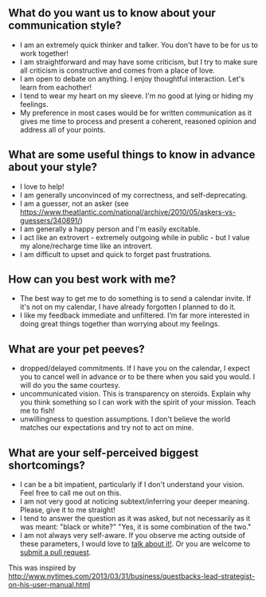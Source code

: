 
## What do you want us to know about your communication style?

- I am an extremely quick thinker and talker.  You don't have to be for us to work together!
- I am straightforward and may have some criticism, but I try to make sure all criticism is constructive and comes from a place of love.
- I am open to debate on anything. I enjoy thoughtful interaction. Let's learn from eachother!
- I tend to wear my heart on my sleeve.  I'm no good at lying or hiding my feelings.
- My preference in most cases would be for written communication as it gives me time to process and present a coherent, reasoned opinion and address all of your points.

## What are some useful things to know in advance about your style?

- I love to help!
- I am generally unconvinced of my correctness, and self-deprecating.
- I am a guesser, not an asker (see https://www.theatlantic.com/national/archive/2010/05/askers-vs-guessers/340891/)
- I am generally a happy person and I'm easily excitable.  
- I act like an extrovert - extremely outgoing while in public - but I value my alone/recharge time like an introvert.
- I am difficult to upset and quick to forget past frustrations.

## How can you best work with me?

- The best way to get me to do something is to send a calendar invite.  If it's not on my calendar, I have already forgotten I planned to do it.
- I like my feedback immediate and unfiltered. I’m far more interested in doing great things together than worrying about my feelings.

## What are your pet peeves?

- dropped/delayed commitments.  If I have you on the calendar, I expect you to cancel well in advance or to be there when you said you would.  I will do you the same courtesy.
- uncommunicated vision.  This is transparency on steroids.  Explain why you think something so I can work with the spirit of your mission.  Teach me to fish!
- unwillingness to question assumptions.  I don't believe the world matches our expectations and try not to act on mine.

## What are your self-perceived biggest shortcomings?

- I can be a bit impatient, particularly if I don't understand your vision.  Feel free to call me out on this.
- I am not very good at noticing subtext/inferring your deeper meaning.  Please, give it to me straight!
- I tend to answer the question as it was asked, but not necessarily as it was meant:  "black or white?" "Yes, it is some combination of the two."
- I am not always very self-aware.  If you observe me acting outside of these parameters, I would love to [talk about it!](mailto:gently@gmail.com).  Or you are welcome to [submit a pull request](https://github.com/fool/owners_manual/pulls).


This was inspired by http://www.nytimes.com/2013/03/31/business/questbacks-lead-strategist-on-his-user-manual.html
